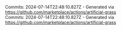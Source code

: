 Commits: 2024-07-14T22:48:10.827Z - Generated via https://github.com/marketplace/actions/artificial-grass
<br>
Commits: 2024-07-14T22:48:10.827Z - Generated via https://github.com/marketplace/actions/artificial-grass
<br>
